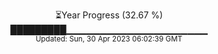 <p align="center">
⏳Year Progress (32.67 %) <br>
█████████▁▁▁▁▁▁▁▁▁▁▁▁▁▁▁▁▁▁▁▁▁ <br>
<sub>Updated: Sun, 30 Apr 2023 06:02:39 GMT</sub>
</p>

